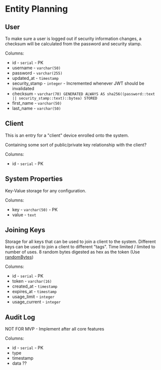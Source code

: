 # Entity Planning

## User

To make sure a user is logged out if security information changes, a checksum will be calculated from the password and security stamp.

Columns:
- id - `serial` - PK
- username - `varchar(50)`
- password - `varchar(255)`
- updated_at - `timestamp`
- security_stamp - `integer` - Incremented whenever JWT should be invalidated
- checksum - `varchar(70) GENERATED ALWAYS AS sha256((password::text || security_stamp::text)::bytea) STORED` 
- first_name - `varchar(50)`
- last_name - `varchar(50)`

## Client

This is an entry for a "client" device enrolled onto the system.

Containing some sort of public/private key relationship with the client?

Columns:
- id - `serial` - PK


## System Properties

Key-Value storage for any configuration. 

Columns:
- key - `varchar(50)` - PK
- value - `text`

## Joining Keys

Storage for all keys that can be used to join a client to the system. Different keys can be used to join a client to different "tags". Time limited / limited to number of uses. 8 random bytes digested as hex as the token (Use [randomBytes](https://nodejs.org/api/crypto.html#cryptorandombytessize-callback))

Columns:
- id - `serial` - PK
- token - `varchar(16)`
- created_at - `timestamp`
- expires_at - `timestamp`
- usage_limit - `integer`
- usage_current - `integer`



## Audit Log

NOT FOR MVP - Implement after all core features

Columns:
- id - `serial` - PK
- type
- timestamp
- data ??